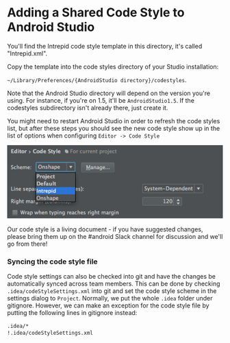 # Adding a Shared Code Style to Android Studio

You'll find the Intrepid code style template in this directory, it's
called "Intrepid.xml".

Copy the template into the code styles directory of your Studio
installation:

`~/Library/Preferences/{AndroidStudio directory}/codestyles`.

Note that the Android Studio directory will depend on the
version you're using.  For instance, if you're on 1.5, it'll be
`AndroidStudio1.5`.  If the codestyles subdirectory isn't already
there, just create it.

You might need to restart Android Studio in order to refresh the code
styles list, but after these steps you should see the new code style
show up in the list of options when configuring `Editor -> Code Style`

![Alt text](images/code-style.png)

Our code style is a living document - if you have suggested changes,
please bring them up on the #android Slack channel for discussion and
we'll go from there!

### Syncing the code style file
Code style settings can also be checked into git and have the changes 
be automatically synced across team members. This can be done by checking
`.idea/codeStyleSettings.xml` into git and set the code style scheme in
the settings dialog to `Project`. Normally, we put the whole `.idea` 
folder under gitignore. However, we can make an exception for the code
style file by putting the following lines in gitignore instead:
```
.idea/*
!.idea/codeStyleSettings.xml
```
